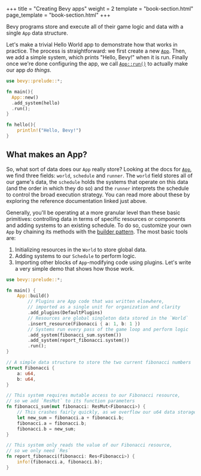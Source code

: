 +++
title = "Creating Bevy apps"
weight = 2
template = "book-section.html"
page_template = "book-section.html"
+++

Bevy programs store and execute all of their game logic and data with a single `App` data structure.

Let's make a trivial Hello World app to demonstrate how that works in practice.
The process is straightforward: we first create a new [`App`](https://docs.rs/bevy/latest/bevy/app/struct.App.html).
Then, we add a simple system, which prints "Hello, Bevy!" when it is run.
Finally once we're done configuring the app, we call [`App::run()`](https://docs.rs/bevy/latest/bevy/app/struct.App.html#method.run) to actually make our app *do things*.

```rust
use bevy::prelude::*;

fn main(){
  App::new()
  .add_system(hello)
  .run();
}

fn hello(){
    println!("Hello, Bevy!")
}
```

## What makes an App?

So, what sort of data does our `App` really store?
Looking at the docs for [`App`](https://docs.rs/bevy/latest/bevy/app/struct.App.html), we find three fields: `world`, `schedule` and `runner`.
The `world` field stores all of our game's data, the `schedule` holds the systems that operate on this data (and the order in which they do so) and the `runner` interprets the schedule to control the broad execution strategy.
You can read more about these by exploring the reference documentation linked just above.

Generally, you'll be operating at a more granular level than these basic primitives: controlling data in terms of specific resources or components and adding systems to an existing schedule.
To do so, customize your own `App` by chaining its methods with the [builder pattern](https://doc.rust-lang.org/1.0.0/style/ownership/builders.html).
The most basic tools are:

  1. Initializing resources in the `World` to store global data.
  2. Adding systems to our `Schedule` to perform logic.
  3. Importing other blocks of `App`-modifying code using plugins.
Let's write a very simple demo that shows how those work.

```rust
use bevy::prelude::*;

fn main() {
    App::build()
        // Plugins are App code that was written elsewhere,
        // imported as a single unit for organization and clarity
        .add_plugins(DefaultPlugins)
        // Resources are global singleton data stored in the `World`
        .insert_resource(Fibonacci { a: 1, b: 1 })
        // Systems run every pass of the game loop and perform logic
        .add_system(fibonacci_sum.system())
        .add_system(report_fibonacci.system())
        .run();
}

// A simple data structure to store the two current fibonacci numbers
struct Fibonacci {
    a: u64,
    b: u64,
}

// This system requires mutable access to our Fibonacci resource,
// so we add `ResMut` to its function parameters
fn fibonacci_sum(mut fibonacci: ResMut<Fibonacci>) {
    // This crashes fairly quickly, as we overflow our u64 data storage
    let new_sum = fibonacci.a + fibonacci.b;
    fibonacci.a = fibonacci.b;
    fibonacci.b = new_sum;
}

// This system only reads the value of our Fibonacci resource,
// so we only need `Res`
fn report_fibonacci(fibonacci: Res<Fibonacci>) {
    info!(fibonacci.a, fibonacci.b);
}
```
